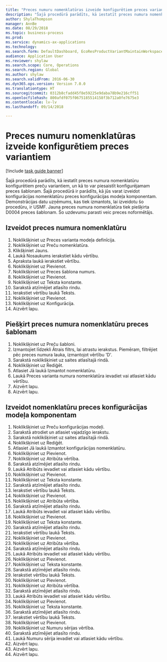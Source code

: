 ```yaml
--- 
title: "Preces numuru nomenklatūras izveide konfigurētiem preces variantiem"
description: "Šajā procedūrā parādīts, kā iestatīt preces numura nomenklatūru konfigurētiem preču variantiem, un kā to var piesaistīt konfigurējamam preces šablonam."
author: ShylaThompson
manager: AnnBe
ms.date: 08/29/2018
ms.topic: business-process
ms.prod: 
ms.service: dynamics-ax-applications
ms.technology: 
ms.search.form: DefaultDashboard, EcoResProductVariantMaintainWorkspace, EcoResNomenclature, EcoResProductListPage, EcoResProductDetails, PCProductConfigurationModelListPage, PCProductConfigurationModelDetails
audience: Application User
ms.reviewer: shylaw
ms.search.scope: Core, Operations
ms.search.region: Global
ms.author: shylaw
ms.search.validFrom: 2016-06-30
ms.dyn365.ops.version: Version 7.0.0
ms.translationtype: HT
ms.sourcegitcommit: 0312b8cfadd45f8e59225e9daba78b9e216cff51
ms.openlocfilehash: 800afdf075f0675185514158f3b712a0fe7675e3
ms.contentlocale: lv-lv
ms.lasthandoff: 09/14/2018

---
```

# <a name="create-a-product-number-nomenclature-for-configured-product-variants"></a>Preces numuru nomenklatūras izveide konfigurētiem preces variantiem

[!include [task guide banner](../../includes/task-guide-banner.md)]

Šajā procedūrā parādīts, kā iestatīt preces numura nomenklatūru konfigurētiem preču variantiem, un kā to var piesaistīt konfigurējamam preces šablonam. Šajā procedūrā ir parādīts, kā jūs varat izveidot konfigurācijas nomenklatūru preces konfigurācijas modeļa komponentam. Demonstrācijas datu uzņēmums, kas tiek izmantots, lai izveidotu šo procedūru, ir USMF. Jauna preces numura nomenklatūra tiek piešķirta D0004 preces šablonam. Šo uzdevumu parasti veic preces noformētājs.


## <a name="create-a-product-number-nomenclature"></a>Izveidot preces numura nomenklatūru
1. Noklikšķiniet uz Preces varianta modeļa definīcija.
2. Noklikšķiniet uz Preču nomenklatūra.
3. Klikšķiniet Jauns.
4. Laukā Nosaukums ierakstiet kādu vērtību.
5. Apraksta laukā ierakstiet vērtību.
6. Noklikšķiniet uz Pievienot.
7. Noklikšķiniet uz Preces šablona numurs.
8. Noklikšķiniet uz Pievienot.
9. Noklikšķiniet uz Teksta konstante.
10. Sarakstā atzīmējiet atlasīto rindu.
11. Ierakstiet vērtību laukā Teksts.
12. Noklikšķiniet uz Pievienot.
13. Noklikšķiniet uz Konfigurācija.
14. Aizvērt lapu.

## <a name="assign-the-product-number-nomenclature-to-a-product-master"></a>Piešķirt preces numura nomenklatūru preces šablonam
1. Noklikšķiniet uz Preču šabloni.
2. Izmantojiet līdzekli Ātrais filtrs, lai atrastu ierakstus. Piemēram, filtrējiet pēc preces numura lauka, izmantojot vērtību 'D'.
3. Sarakstā noklikšķiniet uz saites atlasītajā rindā.
4. Noklikšķiniet uz Rediģēt.
5. Atlasiet Jā laukā Izmantot nomenklatūru.
6. Laukā Preces varianta numura nomenklatūra ievadiet vai atlasiet kādu vērtību.
7. Aizvērt lapu.
8. Aizvērt lapu.

## <a name="create-nomenclature-for-a-product-configuration-model-component"></a>Izveidot nomenklatūru preces konfigurācijas modeļa komponentam
1. Noklikšķiniet uz Preču konfigurācijas modeļi.
2. Sarakstā atrodiet un atlasiet vajadzīgo ierakstu.
3. Sarakstā noklikšķiniet uz saites atlasītajā rindā.
4. Noklikšķiniet uz Rediģēt.
5. Atlasiet Jā laukā Izmantot konfigurācijas nomenklatūru.
6. Noklikšķiniet uz Pievienot.
7. Noklikšķiniet uz Atribūta vērtība.
8. Sarakstā atzīmējiet atlasīto rindu.
9. Laukā Atribūts ievadiet vai atlasiet kādu vērtību.
10. Noklikšķiniet uz Pievienot.
11. Noklikšķiniet uz Teksta konstante.
12. Sarakstā atzīmējiet atlasīto rindu.
13. Ierakstiet vērtību laukā Teksts.
14. Noklikšķiniet uz Pievienot.
15. Noklikšķiniet uz Atribūta vērtība.
16. Sarakstā atzīmējiet atlasīto rindu.
17. Laukā Atribūts ievadiet vai atlasiet kādu vērtību.
18. Noklikšķiniet uz Pievienot.
19. Noklikšķiniet uz Teksta konstante.
20. Sarakstā atzīmējiet atlasīto rindu.
21. Ierakstiet vērtību laukā Teksts.
22. Noklikšķiniet uz Pievienot.
23. Noklikšķiniet uz Atribūta vērtība.
24. Sarakstā atzīmējiet atlasīto rindu.
25. Laukā Atribūts ievadiet vai atlasiet kādu vērtību.
26. Noklikšķiniet uz Pievienot.
27. Noklikšķiniet uz Teksta konstante.
28. Sarakstā atzīmējiet atlasīto rindu.
29. Ierakstiet vērtību laukā Teksts.
30. Noklikšķiniet uz Pievienot.
31. Noklikšķiniet uz Atribūta vērtība.
32. Sarakstā atzīmējiet atlasīto rindu.
33. Laukā Atribūts ievadiet vai atlasiet kādu vērtību.
34. Noklikšķiniet uz Pievienot.
35. Noklikšķiniet uz Teksta konstante.
36. Sarakstā atzīmējiet atlasīto rindu.
37. Ierakstiet vērtību laukā Teksts.
38. Noklikšķiniet uz Pievienot.
39. Noklikšķiniet uz Numuru sērijas vērtība.
40. Sarakstā atzīmējiet atlasīto rindu.
41. Laukā Numuru sērija ievadiet vai atlasiet kādu vērtību.
42. Aizvērt lapu.
43. Aizvērt lapu.
44. Aizvērt lapu.


